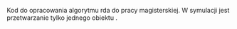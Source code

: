Kod do opracowania algorytmu rda do pracy magisterskiej.
W symulacji jest przetwarzanie tylko jednego obiektu .

